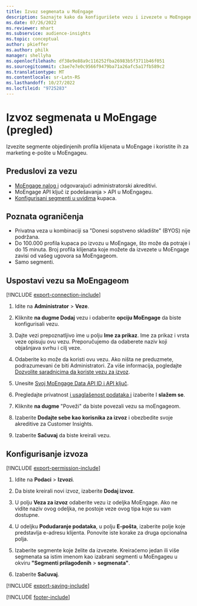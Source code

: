 ```yaml
---
title: Izvoz segmenata u MoEngage
description: Saznajte kako da konfigurišete vezu i izvezete u MoEngage.
ms.date: 07/26/2022
ms.reviewer: mhart
ms.subservice: audience-insights
ms.topic: conceptual
author: pkieffer
ms.author: philk
manager: shellyha
ms.openlocfilehash: df38e9e88a9c116252fba26983b5f3711b46f051
ms.sourcegitcommit: c3ae7e7e0c9566f9479ba71a26afc5a17fb589c2
ms.translationtype: MT
ms.contentlocale: sr-Latn-RS
ms.lasthandoff: 10/27/2022
ms.locfileid: "9725283"
---
```

# <a name="export-segments-to-moengage-preview"></a>Izvoz segmenata u MoEngage (pregled)

Izvezite segmente objedinjenih profila klijenata u MoEngage i koristite ih za marketing e-pošte u MoEngageu.

## <a name="prerequisites-for-a-connection"></a>Preduslovi za vezu

- [MoEngage nalog i](https://www.moengage.com/) odgovarajući administratorski akreditivi.
- MoEngage API ključ iz podešavanja > API u MoEngageu.
- [Konfigurisani segmenti u uvidima](segments.md) kupaca.

## <a name="known-limitations"></a>Poznata ograničenja

- Privatna veza u kombinaciji sa "Donesi sopstveno skladište" (BYOS) nije podržana.
- Do 100.000 profila kupaca po izvozu u MoEngage, što može da potraje i do 15 minuta. Broj profila klijenata koje možete da izvezete u MoEngage zavisi od vašeg ugovora sa MoEngageom.
- Samo segmenti.

## <a name="set-up-connection-to-moengage"></a>Uspostavi vezu sa MoEngageom

[!INCLUDE [export-connection-include](includes/export-connection-admn.md)]

1. Idite na **Administrator** > **Veze**.

1. Kliknite **na dugme Dodaj** vezu i odaberite **opciju MoEngage** da biste konfigurisali vezu.

1. Dajte vezi prepoznatljivo ime u polju **Ime za prikaz**. Ime za prikaz i vrsta veze opisuju ovu vezu. Preporučujemo da odaberete naziv koji objašnjava svrhu i cilj veze.

1. Odaberite ko može da koristi ovu vezu. Ako ništa ne preduzmete, podrazumevani će biti Administratori. Za više informacija, pogledajte [Dozvolite saradnicima da koriste vezu za izvoz](connections.md#allow-contributors-to-use-a-connection-for-exports).

1. Unesite [Svoj MoEngage Data API ID i API ključ](https://developers.moengage.com/hc/articles/4404674776724-Overview#:~:text=Navigate%20to%20Settings%20%3E%20APIs%20%3E%20DATA,ID%20Password%20%2D%20DATA%20API%20KEY).

1. Pregledajte privatnost [i usaglašenost podataka i](connections.md#data-privacy-and-compliance) izaberite I **slažem se**.

1. Kliknite **na dugme** "Poveži" da biste povezali vezu sa moEngageom.

1. Izaberite **Dodajte sebe kao korisnika za izvoz** i obezbedite svoje akreditive za Customer Insights.

1. Izaberite **Sačuvaj** da biste kreirali vezu.

## <a name="configure-an-export"></a>Konfigurisanje izvoza

[!INCLUDE [export-permission-include](includes/export-permission.md)]

1. Idite na **Podaci** > **Izvozi**.

1. Da biste kreirali novi izvoz, izaberite **Dodaj izvoz**.

1. U polju **Veza za izvoz** odaberite vezu iz odeljka MoEngage. Ako ne vidite naziv ovog odeljka, ne postoje veze ovog tipa koje su vam dostupne.

1. U odeljku **Podudaranje podataka**, u polju **E-pošta**, izaberite polje koje predstavlja e-adresu klijenta. Ponovite iste korake za druga opcionalna polja.

1. Izaberite segmente koje želite da izvezete. Kreiraćemo jedan ili više segmenata sa istim imenom kao izabrani segmenti u MoEngageu u okviru **"Segmenti prilagođenih** > **segmenata"**.

1. Izaberite **Sačuvaj**.

[!INCLUDE [export-saving-include](includes/export-saving.md)]

[!INCLUDE [footer-include](includes/footer-banner.md)]
